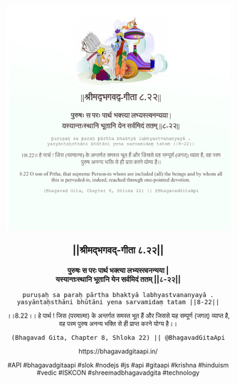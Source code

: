 <img src="../../asset/BG_8_22.png"/>
<center><h2>||श्रीमद्‍भगवद्‍-गीता ८.२२||</h2>
<h3>पुरुषः स परः पार्थ भक्त्या लभ्यस्त्वनन्यया |<br/>यस्यान्तःस्थानि भूतानि येन सर्वमिदं ततम् ||८-२२||</h3>
<pre>puruṣaḥ sa paraḥ pārtha bhaktyā labhyastvananyayā .<br/>yasyāntaḥsthāni bhūtāni yena sarvamidaṃ tatam ||8-22||</pre>
<p>।।8.22।। हे पार्थ ! जिस (परमात्मा) के अन्तर्गत समस्त भूत हैं और जिससे यह सम्पूर्ण (जगत्) व्याप्त है, वह परम पुरुष अनन्य भक्ति से ही प्राप्त करने योग्य है।।</p>
<pre>(Bhagavad Gita, Chapter 8, Shloka 22) || @BhagavadGitaApi</pre><p>https://bhagavadgitaapi.in/</p><p>#API #bhagavadgitaapi #slok #nodejs #js #api #gitaapi #krishna #hinduism #vedic #ISKCON #shreemadbhagavadgita #technology</p></center>